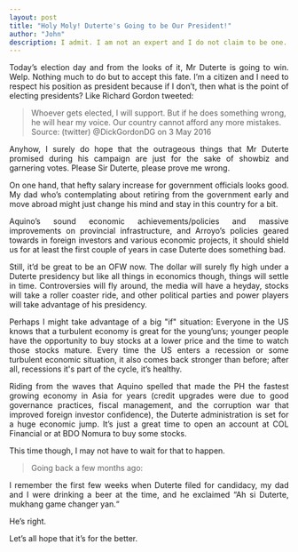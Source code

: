 ```yaml
---
layout: post
title: "Holy Moly! Duterte's Going to be Our President!"
author: "John"
description: I admit. I am not an expert and I do not claim to be one. How can I? I'm just an undergrad who hasn't gotten a glimpse yet of the industry; I haven't put in as much time as others had. But whenever I talk to people about putting their content out there, their voice on the matter, they would often tell me of not being good enough.
---
```


<p align="justify">Today’s election day and from the looks of it, Mr Duterte is going to win. Welp. Nothing much to do but to accept this fate. I’m a citizen and I need to respect his position as president because if I don’t, then what is the point of electing presidents? Like Richard Gordon tweeted:</p>

> Whoever gets elected, I will support. But if he does something wrong, he will hear my voice. Our country cannot afford any more mistakes.
> Source: (twitter) @DickGordonDG on 3 May 2016
<!-- more -->  
<p align="justify">Anyhow, I surely do hope that the outrageous things that Mr Duterte promised during his campaign are just for the sake of showbiz and garnering votes. Please Sir Duterte, please prove me wrong.</p>
<p align="justify">On one hand, that hefty salary increase for government officials looks good. My dad who’s contemplating about retiring from the government early and move abroad might just change his mind and stay in this country for a bit.</p>
<p align="justify">Aquino’s sound economic achievements/policies and massive improvements on provincial infrastructure, and Arroyo’s policies geared towards in foreign investors and various economic projects, it should shield us for at least the first couple of years in case Duterte does something bad.</p>
<p align="justify">Still, it’d be great to be an OFW now. The dollar will surely fly high under a Duterte presidency but like all things in economics though, things will settle in time. Controversies will fly around, the media will have a heyday, stocks will take a roller coaster ride, and other political parties and power players will take advantage of his presidency.</p>
<p align="justify">Perhaps I might take advantage of a big "if" situation: Everyone in the US knows that a turbulent economy is great for the young’uns; younger people have the opportunity to buy stocks at a lower price and the time to watch those stocks mature. Every time the US enters a recession or some turbulent economic situation,  it also comes back stronger than before; after all, recessions it's part of the cycle, it’s healthy.</p>
<p align="justify">Riding from the waves that Aquino spelled that made the PH the fastest growing economy in Asia for years (credit upgrades were due to good governance practices, fiscal management, and the corruption war that improved foreign investor confidence), the Duterte administration is set for a huge economic jump. It’s just a great time to open an account at COL Financial or at BDO Nomura to buy some stocks.</p>
<p align="justify">This time though, I may not have to wait for that to happen.</p>

> Going back a few months ago:
<p align="justify">I remember the first few weeks when Duterte filed for candidacy, my dad and I were drinking a beer at the time, and he exclaimed “Ah si Duterte, mukhang game changer yan.“</p>
<p align="justify">He’s right.</p>
<p align="justify">Let’s all hope that it’s for the better.</p>
